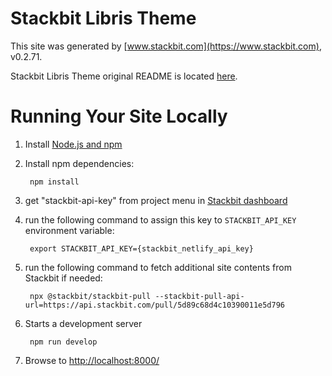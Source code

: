 # Stackbit Libris Theme

This site was generated by [www.stackbit.com](https://www.stackbit.com), v0.2.71.

Stackbit Libris Theme original README is located [here](./README.theme.md).

# Running Your Site Locally

1. Install [Node.js and npm](https://nodejs.org/en/)

1. Install npm dependencies:

        npm install

1. get "stackbit-api-key" from project menu in [Stackbit dashboard](https://app.stackbit.com/dashboard)

1. run the following command to assign this key to `STACKBIT_API_KEY` environment variable:

        export STACKBIT_API_KEY={stackbit_netlify_api_key}

1. run the following command to fetch additional site contents from Stackbit if needed:

        npx @stackbit/stackbit-pull --stackbit-pull-api-url=https://api.stackbit.com/pull/5d89c68d4c10390011e5d796

1. Starts a development server

        npm run develop

1. Browse to [http://localhost:8000/](http://localhost:8000/)
